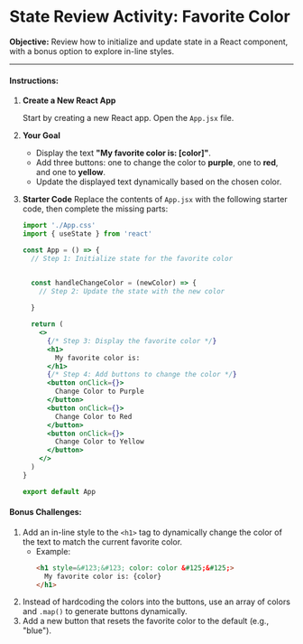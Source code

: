 # **State Review Activity: Favorite Color**

**Objective:** Review how to initialize and update state in a React component, with a bonus option to explore in-line styles.

---

#### **Instructions:**

1. **Create a New React App**
   
   Start by creating a new React app. Open the `App.jsx` file.

2. **Your Goal**
   - Display the text **"My favorite color is: [color]"**.
   - Add three buttons: one to change the color to **purple**, one to **red**, and one to **yellow**.
   - Update the displayed text dynamically based on the chosen color.

3. **Starter Code**
   Replace the contents of `App.jsx` with the following starter code, then complete the missing parts:

   ```jsx
   import './App.css'
   import { useState } from 'react'

   const App = () => {
     // Step 1: Initialize state for the favorite color
   

     const handleChangeColor = (newColor) => {
       // Step 2: Update the state with the new color
    
     }

     return (
       <>
         {/* Step 3: Display the favorite color */}
         <h1>
           My favorite color is: 
         </h1>
         {/* Step 4: Add buttons to change the color */}
         <button onClick={}>
           Change Color to Purple
         </button>
         <button onClick={}>
           Change Color to Red
         </button>
         <button onClick={}>
           Change Color to Yellow
         </button>
       </>
     )
   }

   export default App
   ```


#### **Bonus Challenges:**
1. Add an in-line style to the `<h1>` tag to dynamically change the color of the text to match the current favorite color.
   - Example:
     ```html
     <h1 style=&#123;&#123; color: color &#125;&#125;>
       My favorite color is: {color}
     </h1>
     ```
2. Instead of hardcoding the colors into the buttons, use an array of colors and `.map()` to generate buttons dynamically.
3. Add a new button that resets the favorite color to the default (e.g., "blue").
